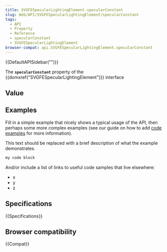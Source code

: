 ```yaml
---
title: SVGFESpecularLightingElement.specularConstant
slug: Web/API/SVGFESpecularLightingElement/specularConstant
tags:
  - API
  - Property
  - Reference
  - specularConstant
  - SVGFESpecularLightingElement
browser-compat: api.SVGFESpecularLightingElement.specularConstant
---
```

{{DefaultAPISidebar("")}}

The **`specularConstant`** property of the {{domxref("SVGFESpecularLightingElement")}} interface 

## Value



## Examples

Fill in a simple example that nicely shows a typical usage of the API, then perhaps some more complex examples (see our guide on how to add [code examples](/en-US/docs/MDN/Contribute/Structures/Code_examples) for more information).

This text should be replaced with a brief description of what the example demonstrates.

```js
my code block
```

And/or include a list of links to useful code samples that live elsewhere:

*   x
*   y
*   z

## Specifications

{{Specifications}}

## Browser compatibility

{{Compat}}


